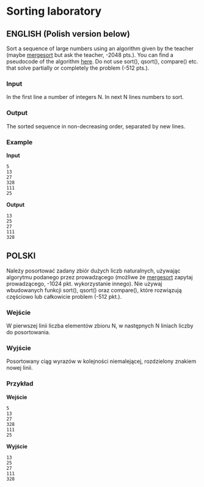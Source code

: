 # Sorting laboratory

## ENGLISH (Polish version below)

Sort a sequence of large numbers using an algorithm given by the teacher (maybe [mergesort](https://en.wikipedia.org/wiki/Merge_sort) but ask the teacher, -2048 pts.).
You can find a pseudocode of the algorithm [here](https://en.wikipedia.org/wiki/Merge_sort). Do not use sort(), qsort(), compare() etc. that solve partially or completely the problem (-512 pts.).

### Input

In the first line a number of integers N. In next N lines numbers to sort.

### Output

The sorted sequence in non-decreasing order, separated by new lines.

### Example

**Input**

```
5
13
27
328
111
25
```

**Output**

```
13
25
27
111
328
```

## POLSKI

Należy posortować zadany zbiór dużych liczb naturalnych, używając algorytmu podanego przez prowadzącego (możliwe że [mergesort](https://pl.wikipedia.org/wiki/Sortowanie_przez_scalanie)
zapytaj prowadzącego, -1024 pkt. wykorzystanie innego).
Nie używaj wbudowanych funkcji sort(), qsort() oraz compare(), które rozwiązują częściowo lub całkowicie problem (-512 pkt.).

### Wejście

W pierwszej linii liczba elementów zbioru N, w następnych N liniach liczby do posortowania.

### Wyjście

Posortowany ciąg wyrazów w kolejności niemalejącej, rozdzielony znakiem nowej linii.

### Przykład

**Wejście**

```
5
13
27
328
111
25
```

**Wyjście**

```
13
25
27
111
328
```
